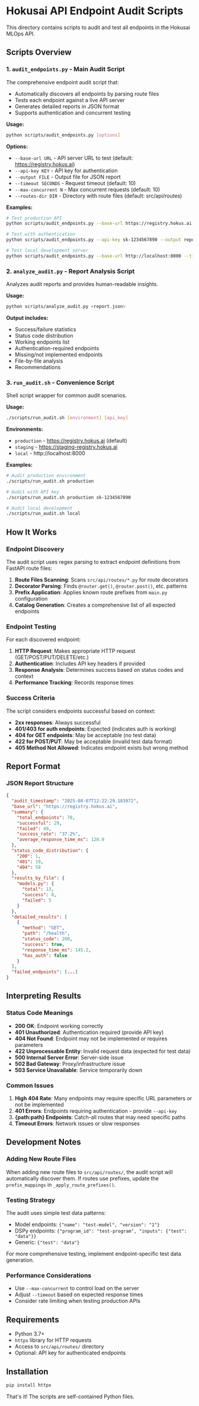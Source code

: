# Hokusai API Endpoint Audit Scripts

This directory contains scripts to audit and test all endpoints in the Hokusai MLOps API.

## Scripts Overview

### 1. `audit_endpoints.py` - Main Audit Script

The comprehensive endpoint audit script that:
- Automatically discovers all endpoints by parsing route files
- Tests each endpoint against a live API server  
- Generates detailed reports in JSON format
- Supports authentication and concurrent testing

**Usage:**
```bash
python scripts/audit_endpoints.py [options]
```

**Options:**
- `--base-url URL` - API server URL to test (default: https://registry.hokus.ai)
- `--api-key KEY` - API key for authentication
- `--output FILE` - Output file for JSON report
- `--timeout SECONDS` - Request timeout (default: 10)
- `--max-concurrent N` - Max concurrent requests (default: 10)
- `--routes-dir DIR` - Directory with route files (default: src/api/routes)

**Examples:**
```bash
# Test production API
python scripts/audit_endpoints.py --base-url https://registry.hokus.ai

# Test with authentication
python scripts/audit_endpoints.py --api-key sk-1234567890 --output report.json

# Test local development server
python scripts/audit_endpoints.py --base-url http://localhost:8000 --timeout 5
```

### 2. `analyze_audit.py` - Report Analysis Script

Analyzes audit reports and provides human-readable insights.

**Usage:**
```bash
python scripts/analyze_audit.py <report.json>
```

**Output includes:**
- Success/failure statistics
- Status code distribution
- Working endpoints list
- Authentication-required endpoints
- Missing/not implemented endpoints
- File-by-file analysis
- Recommendations

### 3. `run_audit.sh` - Convenience Script

Shell script wrapper for common audit scenarios.

**Usage:**
```bash
./scripts/run_audit.sh [environment] [api_key]
```

**Environments:**
- `production` - https://registry.hokus.ai (default)
- `staging` - https://staging-registry.hokus.ai  
- `local` - http://localhost:8000

**Examples:**
```bash
# Audit production environment
./scripts/run_audit.sh production

# Audit with API key
./scripts/run_audit.sh production sk-1234567890

# Audit local development
./scripts/run_audit.sh local
```

## How It Works

### Endpoint Discovery

The audit script uses regex parsing to extract endpoint definitions from FastAPI route files:

1. **Route Files Scanning**: Scans `src/api/routes/*.py` for route decorators
2. **Decorator Parsing**: Finds `@router.get()`, `@router.post()`, etc. patterns
3. **Prefix Application**: Applies known route prefixes from `main.py` configuration
4. **Catalog Generation**: Creates a comprehensive list of all expected endpoints

### Endpoint Testing

For each discovered endpoint:

1. **HTTP Request**: Makes appropriate HTTP request (GET/POST/PUT/DELETE/etc.)
2. **Authentication**: Includes API key headers if provided
3. **Response Analysis**: Determines success based on status codes and context
4. **Performance Tracking**: Records response times

### Success Criteria

The script considers endpoints successful based on context:
- **2xx responses**: Always successful
- **401/403 for auth endpoints**: Expected (indicates auth is working)
- **404 for GET endpoints**: May be acceptable (no test data)
- **422 for POST/PUT**: May be acceptable (invalid test data format)
- **405 Method Not Allowed**: Indicates endpoint exists but wrong method

## Report Format

### JSON Report Structure

```json
{
  "audit_timestamp": "2025-08-07T12:22:29.183972",
  "base_url": "https://registry.hokus.ai",
  "summary": {
    "total_endpoints": 78,
    "successful": 29,
    "failed": 49,
    "success_rate": "37.2%",
    "average_response_time_ms": 128.9
  },
  "status_code_distribution": {
    "200": 1,
    "401": 19,
    "404": 58
  },
  "results_by_file": {
    "models.py": {
      "total": 13,
      "success": 8,
      "failed": 5
    }
  },
  "detailed_results": [
    {
      "method": "GET",
      "path": "/health",
      "status_code": 200,
      "success": true,
      "response_time_ms": 145.2,
      "has_auth": false
    }
  ],
  "failed_endpoints": [...]
}
```

## Interpreting Results

### Status Code Meanings

- **200 OK**: Endpoint working correctly
- **401 Unauthorized**: Authentication required (provide API key)
- **404 Not Found**: Endpoint may not be implemented or requires parameters
- **422 Unprocessable Entity**: Invalid request data (expected for test data)
- **500 Internal Server Error**: Server-side issue
- **502 Bad Gateway**: Proxy/infrastructure issue
- **503 Service Unavailable**: Service temporarily down

### Common Issues

1. **High 404 Rate**: Many endpoints may require specific URL parameters or not be implemented
2. **401 Errors**: Endpoints requiring authentication - provide `--api-key`
3. **{path:path} Endpoints**: Catch-all routes that may need specific paths
4. **Timeout Errors**: Network issues or slow responses

## Development Notes

### Adding New Route Files

When adding new route files to `src/api/routes/`, the audit script will automatically discover them. If routes use prefixes, update the `prefix_mappings` in `_apply_route_prefixes()`.

### Testing Strategy

The audit uses simple test data patterns:
- Model endpoints: `{"name": "test-model", "version": "1"}`
- DSPy endpoints: `{"program_id": "test-program", "inputs": {"test": "data"}}`
- Generic: `{"test": "data"}`

For more comprehensive testing, implement endpoint-specific test data generation.

### Performance Considerations

- Use `--max-concurrent` to control load on the server
- Adjust `--timeout` based on expected response times
- Consider rate limiting when testing production APIs

## Requirements

- Python 3.7+
- `httpx` library for HTTP requests
- Access to `src/api/routes/` directory
- Optional: API key for authenticated endpoints

## Installation

```bash
pip install httpx
```

That's it! The scripts are self-contained Python files.